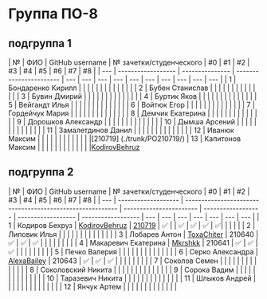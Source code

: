 # Группа ПО-8

## подгруппа 1

| №   | ФИО                | GitHub username | № зачетки/студенческого | #0  | #1  | #2  | #3  | #4  | #5  | #6  | #7  | #8  |
| --- | ------------------ | --------------- | ----------------------- | --- | --- | --- | --- | --- | --- | --- | --- | --- | --- |
| 1   | Бондаренко Кирилл  |                 |                         |     |     |     |     |     |     |     |     |     |     |
| 2   | Бубен Станислав    |                 |                         |     |     |     |     |     |     |     |     |     |     |
| 3   | Бувин Дмирий       |                 |                         |     |     |     |     |     |     |     |     |     |     |
| 4   | Буртик Яков        |                 |                         |     |     |     |     |     |     |     |     |     |     |
| 5   | Вейгандт Илья      |                 |                         |     |     |     |     |     |     |     |     |     |     |
| 6   | Войтюк Егор        |                 |                         |     |     |     |     |     |     |     |     |     |     |
| 7   | Гордейчук Мария    |                 |                         |     |     |     |     |     |     |     |     |     |     |
| 8   | Демчик Екатерина   |                 |                         |     |     |     |     |     |     |     |     |     |     |
| 9   | Дорошков Александр |                 |                         |     |     |     |     |     |     |     |     |     |     |
| 10  | Дымша Арсений      |                 |                         |     |     |     |     |     |     |     |     |     |     |
| 11  | Замалетдинов Данил |                 |                         |     |     |     |     |     |     |     |     |     |     |
| 12  | Иванюк Максим      |                 |                         |     |     |     |     |     |     |     |     |     |     |[210719] (./trunk/PO210719/) 
| 13  | Капитонов Максим   |                 |                         |     |     |     |     |     |     |     |     |     |     |[KodirovBehruz](https://github.com/KodirovBehruz) 

## подгруппа 2

| №   | ФИО                 | GitHub username                                           | № зачетки/студенческого | #0                 | #1                 | #2                 | #3  | #4  | #5  | #6  | #7  | #8  |
| --- | ------------------- | --------------------------------------------------------- | ----------------------- | ------------------ | ------------------ | ------------------ | --- | --- | --- | --- | --- | --- | --- |
| 1   | Кодиров Бехруз      | [KodirovBehruz](https://github.com/KodirovBehruz)         | [210719](./trunk/PO210719/) | :white_check_mark: |                    | :white_check_mark: | :white_check_mark: | :white_check_mark: | :white_check_mark:|     |     |     |     |
| 2   | Липовик Илья        |                                                           |                         |                    |                    |                    |     |     |     |     |     |     |     |
| 3   | Лобарев Антон       | [ToxaChiter](https://github.com/ToxaChiter "GitHub link") | 210640                  | :white_check_mark: | :white_check_mark: | :white_check_mark: |     |     |     |     |     |     |     |
| 4   | Макаревич Екатерина | [Mkrshkk](https://github.com/Mkrshkk)                     | 210641                  | :white_check_mark: | :white_check_mark: | :white_check_mark: |     |     |     |     |     |     |     |
| 5   | Печко Валерия       |                                                           |                         |                    |                    |                    |     |     |     |     |     |     |     |
| 6   | Серко Александра    | [AlexaBailey](https://github.com/AlexaBailey)             | 210643                  | :white_check_mark: | :white_check_mark: | :white_check_mark: |     |     |     |     |     |     |     |
| 7   | Соколов Семен       |                                                           |                         |                    |                    |                    |     |     |     |     |     |     |     |
| 8   | Соколовский Никита  |                                                           |                         |                    |                    |                    |     |     |     |     |     |     |     |
| 9   | Сорока Вадим        |                                                           |                         |                    |                    |                    |     |     |     |     |     |     |     |
| 10  | Таразевич Никита    |                                                           |                         |                    |                    |                    |     |     |     |     |     |     |     |
| 11  | Шлыков Андрей       |                                                           |                         |                    |                    |                    |     |     |     |     |     |     |     |
| 12  | Янчук Артем         |                                                           |                         |                    |                    |                    |     |     |     |     |     |     |     |
